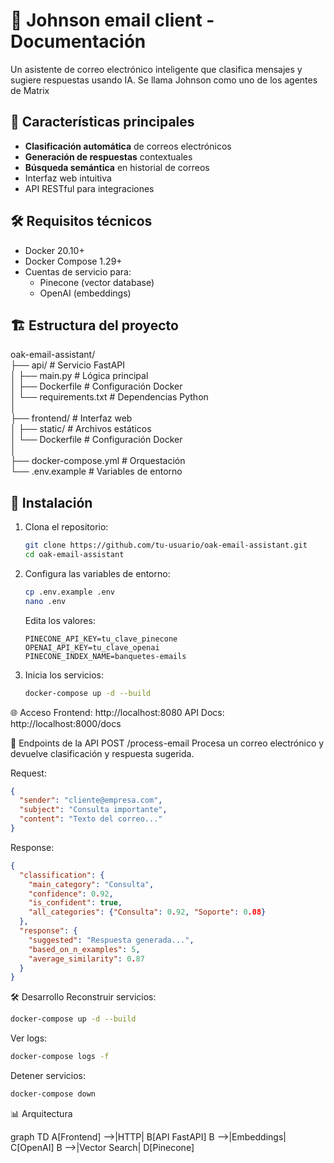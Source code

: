 # 📧 Johnson email client - Documentación

Un asistente de correo electrónico inteligente que clasifica mensajes y sugiere respuestas usando IA. Se llama Johnson como uno de los agentes de Matrix

## 🚀 Características principales

- **Clasificación automática** de correos electrónicos
- **Generación de respuestas** contextuales
- **Búsqueda semántica** en historial de correos
- Interfaz web intuitiva
- API RESTful para integraciones

## 🛠 Requisitos técnicos
- Docker 20.10+
- Docker Compose 1.29+
- Cuentas de servicio para:
  - Pinecone (vector database)
  - OpenAI (embeddings)

## 🏗 Estructura del proyecto
oak-email-assistant/  
├── api/ # Servicio FastAPI  
│ ├── main.py # Lógica principal  
│ ├── Dockerfile # Configuración Docker  
│ └── requirements.txt # Dependencias Python  
│  
├── frontend/ # Interfaz web  
│ ├── static/ # Archivos estáticos  
│ └── Dockerfile # Configuración Docker  
│  
├── docker-compose.yml # Orquestación  
└── .env.example # Variables de entorno  


## 🚀 Instalación

1. Clona el repositorio:
   ```bash
   git clone https://github.com/tu-usuario/oak-email-assistant.git
   cd oak-email-assistant
   ```

2. Configura las variables de entorno:
    ```bash
    cp .env.example .env
    nano .env
    ```

    Edita los valores:
    ```env
    PINECONE_API_KEY=tu_clave_pinecone
    OPENAI_API_KEY=tu_clave_openai
    PINECONE_INDEX_NAME=banquetes-emails
    ```

3. Inicia los servicios:
    ```bash
    docker-compose up -d --build
    ```

🌐 Acceso
Frontend: http://localhost:8080
API Docs: http://localhost:8000/docs

🔌 Endpoints de la API
POST /process-email
Procesa un correo electrónico y devuelve clasificación y respuesta sugerida.

Request:

```json
{
  "sender": "cliente@empresa.com",
  "subject": "Consulta importante",
  "content": "Texto del correo..."
}
```

Response:

```json
{
  "classification": {
    "main_category": "Consulta",
    "confidence": 0.92,
    "is_confident": true,
    "all_categories": {"Consulta": 0.92, "Soporte": 0.08}
  },
  "response": {
    "suggested": "Respuesta generada...",
    "based_on_n_examples": 5,
    "average_similarity": 0.87
  }
}
```

🛠 Desarrollo
Reconstruir servicios:
```bash
docker-compose up -d --build
```
Ver logs:
```bash
docker-compose logs -f
```
Detener servicios:
```bash
docker-compose down
```

📊 Arquitectura

graph TD
    A[Frontend] -->|HTTP| B[API FastAPI]
    B -->|Embeddings| C[OpenAI]
    B -->|Vector Search| D[Pinecone]